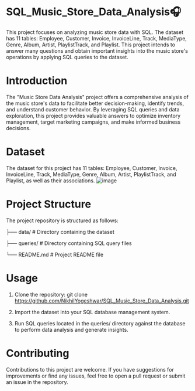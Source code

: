 # SQL_Music_Store_Data_Analysis🎧
This project focuses on analyzing music store data with SQL. The dataset has 11 tables: Employee, Customer, Invoice, InvoiceLine, Track, MediaType, Genre, Album, Artist, PlaylistTrack, and Playlist. This project intends to answer many questions and obtain important insights into the music store's operations by applying SQL queries to the dataset.
# Introduction
The "Music Store Data Analysis" project offers a comprehensive analysis of the music store's data to facilitate better decision-making, identify trends, and understand customer behavior. By leveraging SQL queries and data exploration, this project provides valuable answers to optimize inventory management, target marketing campaigns, and make informed business decisions.
# Dataset
The dataset for this project has 11 tables: Employee, Customer, Invoice, InvoiceLine, Track, MediaType, Genre, Album, Artist, PlaylistTrack, and Playlist, as well as their associations.
![image](https://github.com/NikhilYogeshwar/SQL_Music_Store_Data_Analysis/assets/160239863/4ef195b7-8ca6-4380-b1e2-ce19e6d94af4)

# Project Structure
The project repository is structured as follows:

├── data/                  # Directory containing the dataset

├── queries/               # Directory containing SQL query files

└── README.md              # Project README file

# Usage
1) Clone the repository:
    git clone https://github.com/NikhilYogeshwar/SQL_Music_Store_Data_Analysis.git
   
2) Import the dataset into your SQL database management system.

3) Run SQL queries located in the queries/ directory against the database to perform data analysis and generate insights.

# Contributing
Contributions to this project are welcome. If you have suggestions for improvements or find any issues, feel free to open a pull request or submit an issue in the repository.
   

